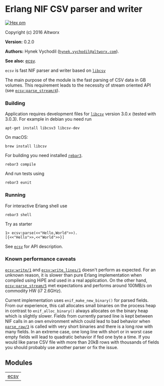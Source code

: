 

# Erlang NIF CSV parser and writer #

[![Hex pm](http://img.shields.io/hexpm/v/ecsv.svg?style=flat&x=1)](https://hex.pm/packages/ecsv)

Copyright (c) 2016 Altworx

__Version:__ 0.2.0

__Authors:__ Hynek Vychodil ([`hynek.vychodil@altworx.com`](mailto:hynek.vychodil@altworx.com)).

__See also:__ [ecsv](http://github.com/altworx/ecsv/blob/master/doc/ecsv.md).

`ecsv` is fast NIF parser and writer based on [`libcsv`](https://sourceforge.net/projects/libcsv/)

The main purpose of the module is the fast parsing of CSV data in GB volumes.
This requirement leads to the necessity of stream oriented API (see [`ecsv:parse_stream/4`](http://github.com/altworx/ecsv/blob/master/doc/ecsv.md#parse_stream-4)).


### <a name="Building">Building</a> ###

Application requires development files for [`libcsv`](https://sourceforge.net/projects/libcsv/) version 3.0.x
(tested with 3.0.3). For example in debian you need run

```
apt-get install libcsv3 libcsv-dev
```

On macOS:
```
brew install libcsv
```

For building you need installed [`rebar3`](https://www.rebar3.org/).

```
rebar3 compile
```

And run tests using

```
rebar3 eunit
```


### <a name="Running">Running</a> ###

For interactive Erlang shell use

```
rebar3 shell
```

Try as starter

```
1> ecsv:parse(<<"Hello,World">>).
[{<<"Hello">>,<<"World">>}]
```

See [`ecsv`](http://github.com/altworx/ecsv/blob/master/doc/ecsv.md) for API description.


### <a name="Known_performance_caveats">Known performance caveats</a> ###

[`ecsv:write/1`](http://github.com/altworx/ecsv/blob/master/doc/ecsv.md#write-1) and [`ecsv:write_lines/1`](http://github.com/altworx/ecsv/blob/master/doc/ecsv.md#write_lines-1) doesn't perform as
expected. For an unknown reason, it is slower than pure Erlang implementation
when compiled using HiPE and used in a real application. On the other hand,
[`ecsv:parse_stream/5`](http://github.com/altworx/ecsv/blob/master/doc/ecsv.md#parse_stream-5) met expectations and performs around 100MB/s on
commodity HW (i7 2.6GHz).

Current implementation uses `enif_make_new_binary()` for parsed fields. From
our experience, this call allocates small binaries on the process heap in
contrast to `enif_alloc_binary()` always allocates on the binary heap which
is slightly slower. Fields from currently parsed line is kept between NIF
calls in an own environment which could lead to bad behavior when [`parse_raw/3`](http://github.com/altworx/ecsv/blob/master/doc/README.md#parse_raw-3) is called with very short binaries and there is a long row with
many fields. In an extreme case, one long line with short or in worst case
empty fields will lead to quadratic behavior if fed one byte a time. If you
would like parse CSV file with more than 20kB rows with thousands of fields
you should probably use another parser or fix the issue.


## Modules ##


<table width="100%" border="0" summary="list of modules">
<tr><td><a href="http://github.com/altworx/ecsv/blob/master/doc/ecsv.md" class="module">ecsv</a></td></tr></table>

